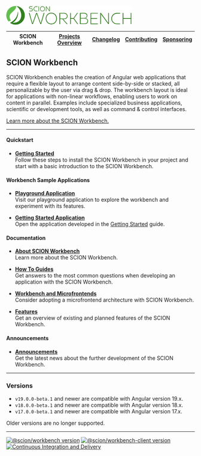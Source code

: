 <a href="/README.md"><img src="/resources/branding/scion-workbench-banner.svg" height="50" alt="SCION Workbench"></a>

| SCION Workbench | [Projects Overview][menu-projects-overview] | [Changelog][menu-changelog] | [Contributing][menu-contributing] | [Sponsoring][menu-sponsoring] |  
| --- | --- | --- | --- | --- |

## SCION Workbench

SCION Workbench enables the creation of Angular web applications that require a flexible layout to arrange content side-by-side or stacked, all personalizable by the user via drag & drop. The workbench layout is ideal for applications with non-linear workflows, enabling users to work on content in parallel. Examples include specialized business applications, scientific or development tools, as well as command & control interfaces.

[Learn more about the SCION Workbench.][link-overview]

***

#### Quickstart

- [**Getting Started**][link-getting-started]\
  Follow these steps to install the SCION Workbench in your project and start with a basic introduction to the SCION Workbench.

#### Workbench Sample Applications

- [**Playground Application**][link-playground-app]\
  Visit our playground application to explore the workbench and experiment with its features.

- [**Getting Started Application**][link-getting-started-app]\
  Open the application developed in the [Getting Started][link-getting-started] guide.

#### Documentation

- [**About SCION Workbench**][link-overview]\
  Learn more about the SCION Workbench.

- [**How To Guides**][link-howto]\
  Get answers to the most common questions when developing an application with the SCION Workbench.

- [**Workbench and Microfrontends**][link-microfrontend-integration]\
  Consider adopting a microfrontend architecture with SCION Workbench.

- [**Features**][link-features]\
  Get an overview of existing and planned features of the SCION Workbench.

#### Announcements  

- [**Announcements**][link-announcements]\
  Get the latest news about the further development of the SCION Workbench.

***

### Versions
- `v19.0.0-beta.1` and newer are compatible with Angular version 19.x.
- `v18.0.0-beta.1` and newer are compatible with Angular version 18.x.
- `v17.0.0-beta.1` and newer are compatible with Angular version 17.x. 

Older versions are no longer supported.
***

[![@scion/workbench version](https://img.shields.io/npm/v/@scion/workbench/latest?label=%40scion%2Fworkbench)][link-workbench-download]
[![@scion/workbench-client version](https://img.shields.io/npm/v/@scion/workbench-client/latest?label=%40scion%2Fworkbench-client)][link-workbench-client-download]
[![Continuous Integration and Delivery][link-github-actions-workflow:status]][link-github-actions-workflow]

[link-workbench-download]: https://www.npmjs.com/package/@scion/workbench
[link-workbench-client-download]: https://www.npmjs.com/package/@scion/workbench-client
[link-github-actions-workflow]: https://github.com/SchweizerischeBundesbahnen/scion-workbench/actions
[link-github-actions-workflow:status]: https://github.com/SchweizerischeBundesbahnen/scion-workbench/actions/workflows/workflow.yml/badge.svg

[link-overview]: /docs/site/overview.md
[link-microfrontend-integration]: /docs/site/microfrontend-integration.md
[link-getting-started]: /docs/site/getting-started.md
[link-howto]: /docs/site/howto/how-to.md
[link-demo-app]: https://schweizerischebundesbahnen.github.io/scion-workbench-demo/#/(view.24:person/64//view.22:person/32//view.5:person/79//view.3:person/15//view.2:person/38//view.1:person/66//activity:person-list)?viewgrid=eyJpZCI6MSwic2FzaDEiOlsidmlld3BhcnQuMSIsInZpZXcuMSIsInZpZXcuMiIsInZpZXcuMSJdLCJzYXNoMiI6eyJpZCI6Miwic2FzaDEiOlsidmlld3BhcnQuMiIsInZpZXcuMyIsInZpZXcuMyJdLCJzYXNoMiI6eyJpZCI6Mywic2FzaDEiOlsidmlld3BhcnQuNCIsInZpZXcuMjQiLCJ2aWV3LjI0Il0sInNhc2gyIjpbInZpZXdwYXJ0LjMiLCJ2aWV3LjIyIiwidmlldy41Iiwidmlldy4yMiJdLCJzcGxpdHRlciI6MC41MTk0Mzg0NDQ5MjQ0MDY2LCJoc3BsaXQiOmZhbHNlfSwic3BsaXR0ZXIiOjAuNTU5NDI0MzI2ODMzNzk3NSwiaHNwbGl0Ijp0cnVlfSwic3BsaXR0ZXIiOjAuMzIyNjI3NzM3MjI2Mjc3MywiaHNwbGl0IjpmYWxzZX0%3D
[link-playground-app]: https://workbench-testing-app.scion.vercel.app
[link-getting-started-app]: https://workbench-getting-started.scion.vercel.app
[link-features]: /docs/site/features.md
[link-announcements]: /docs/site/announcements.md

[menu-home]: /README.md
[menu-projects-overview]: /docs/site/projects-overview.md
[menu-changelog]: /docs/site/changelog.md
[menu-contributing]: /CONTRIBUTING.md
[menu-sponsoring]: /docs/site/sponsoring.md

